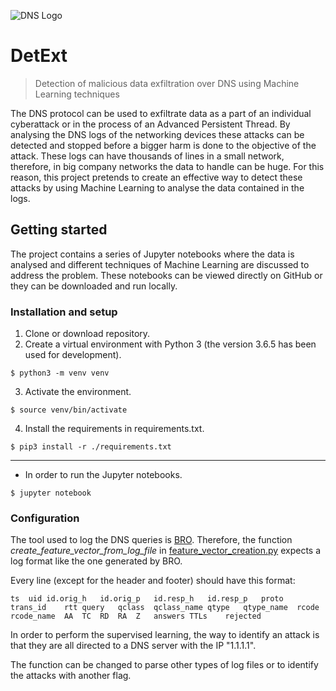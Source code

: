 ![DNS Logo](https://hide.me/resources/260/images/ico_dns_securedns.png)

# DetExt
> Detection of malicious data exfiltration over DNS using Machine Learning techniques

The DNS protocol can be used to exfiltrate data as a part of an individual cyberattack or in the process of an Advanced Persistent Thread. By analysing the DNS logs of the networking devices these attacks can be detected and stopped before a bigger harm is done to the objective of the attack. These logs can have thousands of lines in a small network, therefore, in big company networks the data to handle can be huge. For this reason, this project pretends to create an effective way to detect these attacks by using Machine Learning to analyse the data contained in the logs.

## Getting started

The project contains a series of Jupyter notebooks where the data is analysed and different techniques of Machine Learning are discussed to address the problem. These notebooks can be viewed directly on GitHub or they can be downloaded and run locally.

### Installation and setup

1. Clone or download repository.
2. Create a virtual environment with Python 3 (the version 3.6.5 has been used for development).
```shell
$ python3 -m venv venv
```
3. Activate the environment.
```shell
$ source venv/bin/activate
```
4. Install the requirements in requirements.txt.
```shell
$ pip3 install -r ./requirements.txt
```
---
* In order to run the Jupyter notebooks.
```shell
$ jupyter notebook
```

### Configuration

The tool used to log the DNS queries is [BRO](https://github.com/bro). Therefore, the function <i>create_feature_vector_from_log_file</i> in [feature_vector_creation.py](https://github.com/AlejandroGallego/dns-attacks-detection/blob/master/feature_vector_creation.py) expects a log format like the one generated by BRO.

Every line (except for the header and footer) should have this format:

```
ts	uid	id.orig_h	id.orig_p	id.resp_h	id.resp_p	proto	trans_id	rtt	query	qclass	qclass_name	qtype	qtype_name	rcode	rcode_name	AA	TC	RD	RA	Z	answers	TTLs	rejected
```

In order to perform the supervised learning, the way to identify an attack is that they are all directed to a DNS server with the IP "1.1.1.1".

The function can be changed to parse other types of log files or to identify the attacks with another flag.
